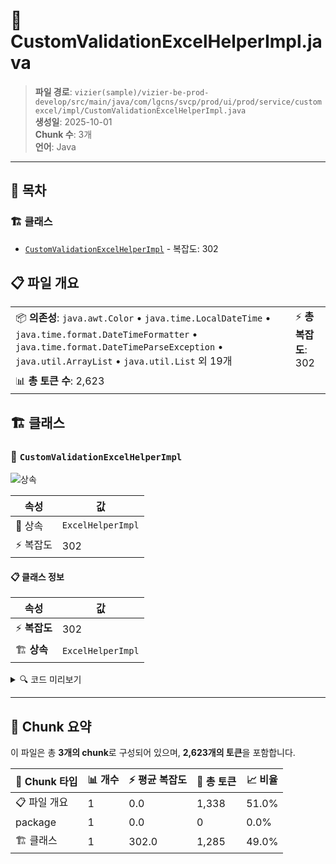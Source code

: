 # 📄 CustomValidationExcelHelperImpl.java

> **파일 경로**: `vizier(sample)/vizier-be-prod-develop/src/main/java/com/lgcns/svcp/prod/ui/prod/service/customexcel/impl/CustomValidationExcelHelperImpl.java`  
> **생성일**: 2025-10-01  
> **Chunk 수**: 3개  
> **언어**: Java
---

## 📑 목차

### 🏗️ 클래스
- [`CustomValidationExcelHelperImpl`](#class-customvalidationexcelhelperimpl) - 복잡도: 302

## 📋 파일 개요

| | |
|--|--|
| 📦 **의존성**: `java.awt.Color` • `java.time.LocalDateTime` • `java.time.format.DateTimeFormatter` • `java.time.format.DateTimeParseException` • `java.util.ArrayList` • `java.util.List` 외 19개 | ⚡ **총 복잡도**: 302 |
| 📊 **총 토큰 수**: 2,623 |  |



## 🏗️ 클래스

### <a id="class-customvalidationexcelhelperimpl"></a>🎯 `CustomValidationExcelHelperImpl`

![상속](https://img.shields.io/badge/상속-1개-blue)

| 속성 | 값 |
|------|----|
| 🧬 상속 | `ExcelHelperImpl` |
| ⚡ 복잡도 | 302 |



#### 📋 클래스 정보

| 속성 | 값 |
|------|----|
| ⚡ **복잡도** | 302 || 📍 **라인 범위** | 32-32 |
| 🏗️ **상속** | `ExcelHelperImpl` || 🏷️ **태그** | `class, java` |

<details>
<summary>🔍 코드 미리보기</summary>

```java
public class CustomValidationExcelHelperImpl extends ExcelHelperImpl implements CustomValidationExcelHelper {
	
	private final int MAX_COLUMN_WIDTH = 40 * 261;
		
	@Override
	@SuppressWarnings("unchecked")
	public void createSheet(ExcelWriter excelWriter, ExcelInput excelInput) {
		Workbook workbook = excelWriter.getWorkbook();
		Sheet sheet = workbook.createSheet(excelInput.getSheetName()); 
		ExcelCellStyleSupportCustom excelCellStyle = new ExcelCellStyleSupportCustom(excelWriter.getWorkbook());
		CellStyle createCellStyle = excelCellStyle.createCellStyle();
		createTitleValidation(sheet, excelWriter.getWorkbook());
		Map<Integer, List<CustomValidationExcelDto>> maps = (Map<Integer, List<CustomValidationExcelDto>>) excelInput.getObject();
		Integer index = 4;

		// Array to store the max...
```

**Chunk 정보**
- 🆔 **ID**: `55348e39a9d0`
- 📍 **라인**: 32-32
- 📊 **토큰**: 1285
- 🏷️ **태그**: `class, java`

</details>

---





## 🧩 Chunk 요약

이 파일은 총 **3개의 chunk**로 구성되어 있으며, **2,623개의 토큰**을 포함합니다.

| 🧩 Chunk 타입 | 📊 개수 | ⚡ 평균 복잡도 | 📝 총 토큰 | 📈 비율 |
|---------------|--------|-------------|----------|--------|
| 📋 파일 개요 | 1 | 0.0 | 1,338 | 51.0% |
| package | 1 | 0.0 | 0 | 0.0% |
| 🏗️ 클래스 | 1 | 302.0 | 1,285 | 49.0% |

